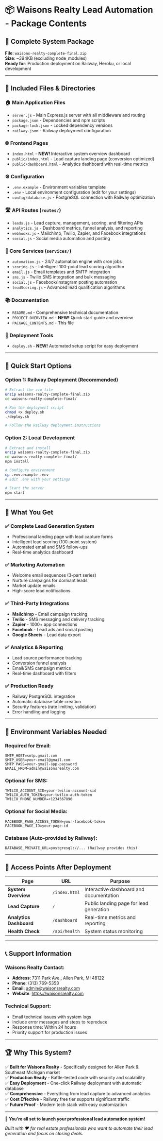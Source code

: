 # 📦 Waisons Realty Lead Automation - Package Contents

## 🎯 Complete System Package
**File**: `waisons-realty-complete-final.zip`  
**Size**: ~394KB (excluding node_modules)  
**Ready for**: Production deployment on Railway, Heroku, or local development

---

## 📁 Included Files & Directories

### 🏠 **Main Application Files**
- `server.js` - Main Express.js server with all middleware and routing
- `package.json` - Dependencies and npm scripts
- `package-lock.json` - Locked dependency versions
- `railway.json` - Railway deployment configuration

### 🌐 **Frontend Pages**
- `index.html` - **NEW!** Interactive system overview dashboard
- `public/index.html` - Lead capture landing page (conversion optimized)
- `public/dashboard.html` - Analytics dashboard with real-time metrics

### ⚙️ **Configuration**
- `.env.example` - Environment variables template
- `.env` - Local environment configuration (edit for your settings)
- `config/database.js` - PostgreSQL connection with Railway optimization

### 🛣️ **API Routes** (`routes/`)
- `leads.js` - Lead capture, management, scoring, and filtering APIs
- `analytics.js` - Dashboard metrics, funnel analysis, and reporting
- `webhooks.js` - Mailchimp, Twilio, Zapier, and Facebook integrations
- `social.js` - Social media automation and posting

### 🤖 **Core Services** (`services/`)
- `automation.js` - 24/7 automation engine with cron jobs
- `scoring.js` - Intelligent 100-point lead scoring algorithm
- `email.js` - Email templates and SMTP integration
- `sms.js` - Twilio SMS integration and bulk messaging
- `social.js` - Facebook/Instagram posting automation
- `leadScoring.js` - Advanced lead qualification algorithms

### 📚 **Documentation**
- `README.md` - Comprehensive technical documentation
- `PROJECT_OVERVIEW.md` - **NEW!** Quick start guide and overview
- `PACKAGE_CONTENTS.md` - This file

### 🚀 **Deployment Tools**
- `deploy.sh` - **NEW!** Automated setup script for easy deployment

---

## 🎯 **Quick Start Options**

### Option 1: Railway Deployment (Recommended)
```bash
# Extract the zip file
unzip waisons-realty-complete-final.zip
cd waisons-realty-complete-final/

# Run the deployment script
chmod +x deploy.sh
./deploy.sh

# Follow the Railway deployment instructions
```

### Option 2: Local Development
```bash
# Extract and install
unzip waisons-realty-complete-final.zip
cd waisons-realty-complete-final/
npm install

# Configure environment
cp .env.example .env
# Edit .env with your settings

# Start the server
npm start
```

---

## 🌟 **What You Get**

### ✅ **Complete Lead Generation System**
- Professional landing page with lead capture forms
- Intelligent lead scoring (100-point system)
- Automated email and SMS follow-ups
- Real-time analytics dashboard

### ✅ **Marketing Automation**
- Welcome email sequences (3-part series)
- Nurture campaigns for dormant leads
- Market update emails
- High-score lead notifications

### ✅ **Third-Party Integrations**
- **Mailchimp** - Email campaign tracking
- **Twilio** - SMS messaging and delivery tracking
- **Zapier** - 1000+ app connections
- **Facebook** - Lead ads and social posting
- **Google Sheets** - Lead data export

### ✅ **Analytics & Reporting**
- Lead source performance tracking
- Conversion funnel analysis
- Email/SMS campaign metrics
- Real-time dashboard with filters

### ✅ **Production Ready**
- Railway PostgreSQL integration
- Automatic database table creation
- Security features (rate limiting, validation)
- Error handling and logging

---

## 🔧 **Environment Variables Needed**

### Required for Email:
```env
SMTP_HOST=smtp.gmail.com
SMTP_USER=your-email@gmail.com
SMTP_PASS=your-gmail-app-password
EMAIL_FROM=admin@waisonsrealty.com
```

### Optional for SMS:
```env
TWILIO_ACCOUNT_SID=your-twilio-account-sid
TWILIO_AUTH_TOKEN=your-twilio-auth-token
TWILIO_PHONE_NUMBER=+1234567890
```

### Optional for Social Media:
```env
FACEBOOK_PAGE_ACCESS_TOKEN=your-facebook-token
FACEBOOK_PAGE_ID=your-page-id
```

### Database (Auto-provided by Railway):
```env
DATABASE_PRIVATE_URL=postgresql://... (Railway provides this)
```

---

## 🎯 **Access Points After Deployment**

| Page | URL | Purpose |
|------|-----|---------|
| **System Overview** | `/index.html` | Interactive dashboard and documentation |
| **Lead Capture** | `/` | Public landing page for lead generation |
| **Analytics Dashboard** | `/dashboard` | Real-time metrics and reporting |
| **Health Check** | `/api/health` | System status monitoring |

---

## 📞 **Support Information**

### Waisons Realty Contact:
- **Address**: 7311 Park Ave., Allen Park, MI 48122
- **Phone**: (313) 769-5353
- **Email**: admin@waisonsrealty.com
- **Website**: https://waisonsrealty.com

### Technical Support:
- Email technical issues with system logs
- Include error messages and steps to reproduce
- Response time: Within 24 hours
- Priority support for production issues

---

## 🏆 **Why This System?**

✅ **Built for Waisons Realty** - Specifically designed for Allen Park & Southeast Michigan market  
✅ **Production Ready** - Battle-tested code with security and scalability  
✅ **Easy Deployment** - One-click Railway deployment with automatic database  
✅ **Comprehensive** - Everything from lead capture to advanced analytics  
✅ **Cost Effective** - Railway free tier supports significant traffic  
✅ **Future Proof** - Modern tech stack with easy customization  

---

**🎉 You're all set to launch your professional lead automation system!**

*Built with ❤️ for real estate professionals who want to automate their lead generation and focus on closing deals.*